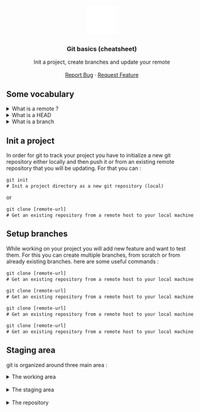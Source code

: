 <a id="readme-top"></a>

<div align="center">
  <a href="">
    <img src="../assets/git.svg" alt="Logo" width="80" height="80">
  </a>

  <h3 align="center">Git basics (cheatsheet)</h3>

  <p align="center">
    Init a project, create branches and update your remote
    <br />
    <br />
    <a href="https://github.com/othneildrew/Best-README-Template/issues/new?labels=bug&template=bug-report---.md">Report Bug</a>
    ·
    <a href="https://github.com/othneildrew/Best-README-Template/issues/new?labels=enhancement&template=feature-request---.md">Request Feature</a>
  </p>
</div>

## Some vocabulary

<details>
  <summary>What is a remote ?</summary>
  A remote is what we also call a repository
</details>
<details>
  <summary>What is a HEAD</summary>
  A remote is what we also call a repository
</details>
<details>
  <summary>What is a branch</summary>
  A remote is what we also call a repository
</details>

## Init a project

In order for git to track your project you have to initialize a new git repository either locally and then push it or from an existing remote repository that you will be updating.
For that you can :

```shell
git init
# Init a project directory as a new git repository (local)
```

or

```shell
git clone [remote-url]
# Get an existing repository from a remote host to your local machine
```

## Setup branches

While working on your project you will add new feature and want to test them. For this you can create multiple branches, from scratch or from already existing branches.
here are some useful commands :

```shell
git clone [remote-url]
# Get an existing repository from a remote host to your local machine
```

```shell
git clone [remote-url]
# Get an existing repository from a remote host to your local machine
```

```shell
git clone [remote-url]
# Get an existing repository from a remote host to your local machine
```

```shell
git clone [remote-url]
# Get an existing repository from a remote host to your local machine
```

## Staging area

git is organized around three main area :

<details>
    <summary>The working area</summary>
    In the `working area` lives all your files that are untracked by git. Any changes made here and not explicitely marked to be tracked by git can be lost and will surely not be commited and pushed to your remote.
</details>
<br/>
<details>
  <summary>The staging area</summary>
  A remote is what we also call a repository
</details>
<br/>
<details>
  <summary>The repository</summary>
  A remote is what we also call a repository
</details>
